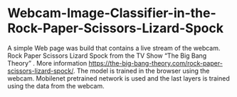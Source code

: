 # Webcam-Image-Classifier-in-the-Rock-Paper-Scissors-Lizard-Spock
 A simple Web page was build that contains a live stream of the webcam.  
 Rock Paper Scissors Lizard Spock from the TV Show “The Big Bang Theory” . More information   https://the-big-bang-theory.com/rock-paper-scissors-lizard-spock/. The model is trained in the browser using the webcam. Mobilenet pretrained network is used and the last layers is trained using the data from the webcam.
